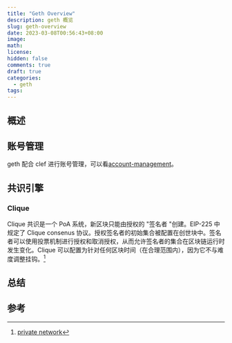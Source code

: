 ```yaml
---
title: "Geth Overview"
description: geth 概览
slug: geth-overview
date: 2023-03-08T00:56:43+08:00
image:
math:
license:
hidden: false
comments: true
draft: true
categories:
  - geth
tags:
---
```


## 概述

## 账号管理

geth 配合 clef 进行账号管理，可以看[account-management](https://geth.ethereum.org/docs/fundamentals/account-management)。

## 共识引擎

### Clique

Clique 共识是一个 PoA 系统，新区块只能由授权的 "签名者 "创建。EIP-225 中规定了 Clique consenus 协议。授权签名者的初始集合被配置在创世块中。签名者可以使用投票机制进行授权和取消授权，从而允许签名者的集合在区块链运行时发生变化。Clique 可以配置为针对任何区块时间（在合理范围内），因为它不与难度调整挂钩。[^1]

## 总结

## 参考

[^1]: [private network](https://geth.ethereum.org/docs/fundamentals/private-network)
